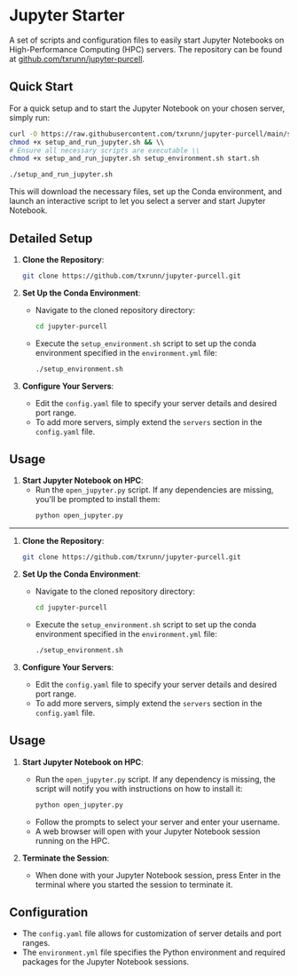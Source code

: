 
# Jupyter Starter

A set of scripts and configuration files to easily start Jupyter Notebooks on High-Performance Computing (HPC) servers. The repository can be found at [github.com/txrunn/jupyter-purcell](https://github.com/txrunn/jupyter-purcell).

## Quick Start

For a quick setup and to start the Jupyter Notebook on your chosen server, simply run:

```bash
curl -O https://raw.githubusercontent.com/txrunn/jupyter-purcell/main/setup_and_run_jupyter.sh && \\
chmod +x setup_and_run_jupyter.sh && \\
# Ensure all necessary scripts are executable \\
chmod +x setup_and_run_jupyter.sh setup_environment.sh start.sh

./setup_and_run_jupyter.sh
```

This will download the necessary files, set up the Conda environment, and launch an interactive script to let you select a server and start Jupyter Notebook.

## Detailed Setup

1. **Clone the Repository**:
    ```bash
    git clone https://github.com/txrunn/jupyter-purcell.git
    ```

2. **Set Up the Conda Environment**:
    - Navigate to the cloned repository directory:
      ```bash
      cd jupyter-purcell
      ```
    - Execute the `setup_environment.sh` script to set up the conda environment specified in the `environment.yml` file:
      ```bash
      ./setup_environment.sh
      ```

3. **Configure Your Servers**:
    - Edit the `config.yaml` file to specify your server details and desired port range.
    - To add more servers, simply extend the `servers` section in the `config.yaml` file.

## Usage

1. **Start Jupyter Notebook on HPC**:
    - Run the `open_jupyter.py` script. If any dependencies are missing, you'll be prompted to install them:
      ```bash
      python open_jupyter.py
      ```

---



1. **Clone the Repository**:
    ```bash
    git clone https://github.com/txrunn/jupyter-purcell.git
    ```

2. **Set Up the Conda Environment**:
    - Navigate to the cloned repository directory:
      ```bash
      cd jupyter-purcell
      ```
    - Execute the `setup_environment.sh` script to set up the conda environment specified in the `environment.yml` file:
      ```bash
      ./setup_environment.sh
      ```

3. **Configure Your Servers**:
    - Edit the `config.yaml` file to specify your server details and desired port range.
    - To add more servers, simply extend the `servers` section in the `config.yaml` file.

## Usage

1. **Start Jupyter Notebook on HPC**:
    - Run the `open_jupyter.py` script. If any dependency is missing, the script will notify you with instructions on how to install it:
      ```bash
      python open_jupyter.py
      ```
    - Follow the prompts to select your server and enter your username.
    - A web browser will open with your Jupyter Notebook session running on the HPC.

2. **Terminate the Session**:
    - When done with your Jupyter Notebook session, press Enter in the terminal where you started the session to terminate it.

## Configuration

- The `config.yaml` file allows for customization of server details and port ranges.
- The `environment.yml` file specifies the Python environment and required packages for the Jupyter Notebook sessions.

